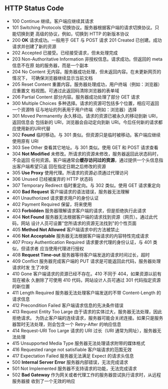 ## HTTP Status Code

- 100 Continue 继续。客户端应继续其请求
- 101 Switching Protocols 切换协议。服务器根据客户端的请求切换协议。只能切换到更 高级的协议，例如，切换到 HTTP 的新版本协议
- 200 **OK** 请求成功。一般用于 GET 与 POST 请求 201 Created 已创建。成功请求并创建了新的资源
- 202 Accepted 已接受。已经接受请求，但未处理完成
- 203 Non-Authoritative Information 非授权信息。请求成功。但返回的 meta 信息不在原 始的服务器，而是一个副本
- 204 No Content 无内容。服务器成功处理，但未返回内容。在未更新网页的情况下， 可确保浏览器继续显示当前文档
- 205 Reset Content 重置内容。服务器处理成功，用户终端（例如：浏览器）应重置文 档视图。可通过此返回码清除浏览器的表单域
- 206 Partial Content 部分内容。服务器成功处理了部分 GET 请求
- 300 Multiple Choices 多种选择。请求的资源可包括多个位置，相应可返回一个资源特 征与地址的列表用于用户终端（例如：浏览器）选择
- 301 Moved Permanently 永久移动。请求的资源已被永久的移动到新 URI，返回信息会 包括新的 URI，浏览器会自动定向到新 URI。今后任何新的请求都应使用新的URI代替
- 302 **Found** 临时移动。与 301 类似。但资源只是临时被移动。客户端应继续使用原有 URI
- 303 See Other 查看其它地址。与 301 类似。使用 GET 和 POST 请求查看
- 304 **Not Modified** 未修改。所请求的资源未修改，服务器返回此状态码时，不会返回 任何资源。客户端通常会**缓存访问过的资源**，通过提供一个头信息指出客户端希望只返 回在指定日期之后修改的资源
- 305 **Use Proxy** 使用代理。所请求的资源必须通过代理访问
- 306 Unused 已经被废弃的 HTTP 状态码
- 307 Temporary Redirect 临时重定向。与 302 类似。使用 GET 请求重定向
- 400 **Bad Request** 客户端请求的语法错误，服务器无法理解
- 401 Unauthorized 请求要求用户的身份认证
- 402 Payment Required 保留，将来使用
- 403 **Forbidden** 服务器理解请求客户端的请求，但是拒绝执行此请求
- 404 **Not Found** 服务器无法根据客户端的请求找到资源（网页）。通过此代码，网站 设计人员可设置"您所请求的资源无法找到"的个性页面
- 405 **Method Not Allowed** 客户端请求中的方法被禁止
- 406 **Not Acceptable** 服务器无法根据客户端请求的内容特性完成请求
- 407 Proxy Authentication Required 请求要求代理的身份认证，与 401 类似，但请求者 应当使用代理进行授权
- 408 **Request Time-out** 服务器等待客户端发送的请求时间过长，超时
- 409 Conflict 服务器完成客户端的 PUT 请求是可能返回此代码，服务器处理请求时发 生了冲突
- 410 Gone 客户端请求的资源已经不存在。410 不同于 404，如果资源以前有现在被永 久删除了可使用 410 代码，网站设计人员可通过 301 代码指定资源的新位置
- 411 Length Required 服务器无法处理客户端发送的不带 Content-Length 的请求信息
- 412 Precondition Failed 客户端请求信息的先决条件错误
- 413 Request Entity Too Large 由于请求的实体过大，服务器无法处理，因此拒绝请求。 为防止客户端的连续请求，服务器可能会关闭连接。如果只是服务器暂时无法处理，则会包含一个 Retry-After 的响应信息
- 414 Request-URI Too Large 请求的 URI 过长（URI 通常为网址），服务器无法处理
- 415 Unsupported Media Type 服务器无法处理请求附带的媒体格式
- 416 Requested range not satisfiable 客户端请求的范围无效
- 417 Expectation Failed 服务器无法满足 Expect 的请求头信息
- 500 **Internal Server Error** 服务器内部错误，无法完成请求
- 501 Not Implemented 服务器不支持请求的功能，无法完成请求
- 502 **Bad Gateway** 作为网关或者代理工作的服务器尝试执行请求时，从远程服务器接 收到了一个无效的响应